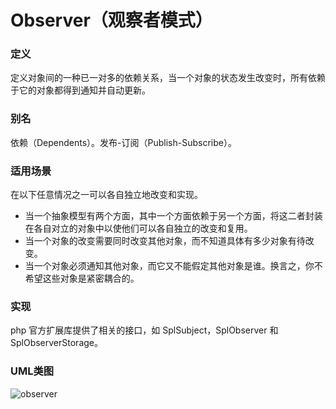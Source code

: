 # Observer（观察者模式）

### 定义
定义对象间的一种已一对多的依赖关系，当一个对象的状态发生改变时，所有依赖于它的对象都得到通知并自动更新。

### 别名
依赖（Dependents）。发布-订阅（Publish-Subscribe）。

### 适用场景
在以下任意情况之一可以各自独立地改变和实现。
* 当一个抽象模型有两个方面，其中一个方面依赖于另一个方面，将这二者封装在各自对立的对象中以使他们可以各自独立的改变和复用。
* 当一个对象的改变需要同时改变其他对象，而不知道具体有多少对象有待改变。
* 当一个对象必须通知其他对象，而它又不能假定其他对象是谁。换言之，你不希望这些对象是紧密耦合的。

### 实现
php 官方扩展库提供了相关的接口，如 SplSubject，SplObserver 和 SplObserverStorage。

### UML类图
![observer](http://ohtd7tndv.bkt.clouddn.com/observer.png)
